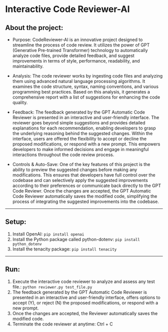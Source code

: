 # Interactive Code Reviewer-AI

## About the project:

- Purpose: CodeReviewer-AI is an innovative project designed to streamline the process of code review. It utilizes the power of GPT (Generative Pre-trained Transformer) technology to automatically analyze code files, provide detailed feedback, and suggest improvements in terms of style, performance, readability, and maintainability.

- Analysis: The code reviewer works by ingesting code files and analyzing them using advanced natural language processing algorithms. It examines the code structure, syntax, naming conventions, and various programming best practices. Based on this analysis, it generates a comprehensive report with a list of suggestions for enhancing the code quality.

- Feedback: The feedback generated by the GPT Automatic Code Reviewer is presented in an interactive and user-friendly interface. The reviewer goes beyond simple suggestions and provides detailed explanations for each recommendation, enabling developers to grasp the underlying reasoning behind the suggested changes. Within the interface, users are offered the flexibility to accept or decline the proposed modifications, or respond with a new prompt. This empowers developers to make informed decisions and engage in meaningful interactions throughout the code review process.

- Controls & Auto-Save: One of the key features of this project is the ability to preview the suggested changes before making any modifications. This ensures that developers have full control over the codebase and can selectively apply the suggested improvements according to their preferences or communicate back directly to the GPT Code Reviewr. Once the changes are accepted, the GPT Automatic Code Reviewer automatically saves the modified code, simplifying the process of integrating the suggested improvements into the codebase.

---

## Setup:

1. Install OpenAI: `pip install openai`
2. Install the Python package called python-dotenv: `pip install python_dotenv`
3. Install the tenacity package: `pip install tenacity`

---

## Run:

1. Execute the interactive code reviewer to analyze and assess any test file.: `python reviewer.py test_file.py`
2. The feedback generated by the GPT Automatic Code Reviewer is presented in an interactive and user-friendly interface, offers options to accept (Y), or reject (N) the proposed modifications, or respond with a new prompt.
3. Once the changes are accepted, the Reviewer automatically saves the modified code.
4. Terminate the code reviewer at anytime: Ctrl + C
